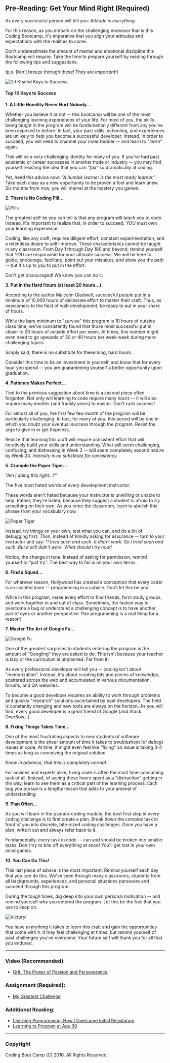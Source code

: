 ## Pre-Reading: Get Your Mind Right (Required)

As every successful person will tell you: *Attitude is everything*. 

For this reason, as you embark on the challenging endeavor that is this Coding Bootcamp, it's imperative that you align your attitudes and expectations with the realities to come. 

Don't underestimate the amount of mental and emotional discipline this Bootcamp will require. Take the time to prepare yourself by reading through the following tips and suggestions. 

(p.s. Don't breeze through these! They are *important*!)

![DJ Khaled Keys to Success](https://media.giphy.com/media/l3zoTAbMu27n6zrH2/giphy.gif)

#### Top 10 Keys to Success

**1. A Little Humility Never Hurt Nobody...**

Whether you believe it or not -- this bootcamp will be one of the most challenging learning experiences of your life. For most of you, the skills being taught in the program will be fundamentally different from any you've been exposed to before. In fact, your past skills, schooling, and experiences are unlikely to help you become a successful developer. Instead, in order to succeed, you will need to channel your inner toddler -- and learn to "*learn*" again. 

This will be a *very* challenging identity for many of you. If you've had past academic or career successes in another trade or industry -- you may find yourself resisting the idea that you can *"fail"* so dramatically at coding. 

Yet, heed this advice now: *"A humble learner is the most ready learner."* Take each class as a new opportunity to be proven a fool and learn anew. Six months from now, you will marvel at the mastery you gained.

**2. There is No Coding Pill...**

![Pills](https://media.giphy.com/media/D2PVFzyyDFn32/giphy.gif)

The greatest self-lie you can tell is that any program will *teach* you to code. Instead, it's important to realize that, in order to succeed, *YOU* must own your learning experience. 

Coding, like any craft, requires diligent effort, constant experimentation, and a relentless desire to self-improve. These characteristics cannot be taught in any classroom.  From Day 1 through Day 180 and beyond, remind yourself that *YOU* are responsible for your ultimate success. We will be here to guide, encourage, facilitate, point out your mistakes, and show you the path -- but it's up to you to put in the effort.

Don't get discouraged! We know you can do it. 

**3. Put in the Hard Hours (at least 20 hours...)**

According to the author Malcolm Gladwell, successful people put in a minimum of 10,000 hours of deliberate effort to master their craft. Thus, as newcomers to the field of web development, be ready to put in your share of hours. 

While the bare minimum to "survive" this program is 10 hours of outside class time, we've consistently found that those most successful put in closer to 20 hours of outside effort per week. At times, this number might even need to go upwards of 30 or 40 hours per week week during more challenging topics.  

Simply said, there is no substitute for these long, hard hours. 

Consider this time to be an investment in yourself, and know that for every hour you spend -- you are guaranteeing yourself a better opportunity upon graduation. 

**4. Patience Makes Perfect...**

Tied to the previous suggestion about time is a second piece often forgotten. Not only will learning to code require many hours -- it will also require many months (and frankly years) to master. Don't rush success! 

For almost all of you, the first few few month of the program will be particularly challenging. In fact, for many of you, this period will be one in which you doubt your eventual success through the program. Resist the urge to give in or get hopeless.

Realize that learning this craft will require consistent effort that will iteratively build your skills and understanding. What will seem challenging, confusing, and distressing in Week 3 -- will seem completely second nature by Week 24. *Intensity is no substitute for consistency.*

**5. Crumple the Paper Tiger...**

*"Am I doing this right...?"* 

The five most hated words of every development instructor.

These words aren't hated because your instructor is unwilling or unable to help. Rather, they're hated, because they suggest a student is afraid to *try* something on their own. As you enter the classroom, learn to abolish this phrase from your vocabulary now. 

![Paper Tiger](https://cnngps.files.wordpress.com/2011/09/paper-tiger.jpg)

Instead, try things on your own, test what you can, and do a bit of debugging first. *Then*, instead of timidly asking for assurance -- turn to your instructor and say: *"I tried such and such. It didn't work. So I tried such and such. But it still didn't work. What should I try now?* 

Notice, the change in tone. Instead of asking for permission, remind yourself to "just try". The best way to fail is on your own terms. 

**6. Find a Squad...**

For whatever reason, Hollywood has created a conception that every coder is an isolated loner -- programming in a cubicle. Don't let this be you!

While in this program, make every effort to find friends, form study groups, and work together in and out of class. Sometimes, the fastest way to overcome a bug or understand a challenging concept is to have another pair of eyes or another perspective. Pair programming is a real thing for a reason!

**7. Master The Art of Google Fu...**

![Google Fu](https://media.giphy.com/media/26BkO9XoLLpo2hbTG/giphy.gif)

One of the greatest surprises to students entering the program is the amount of "Googling" they are asked to do. This isn't because your teacher is lazy or the curriculum is unplanned. Far from it! 

As every professional developer will tell you -- coding isn't about "memorization". Instead, it's about curating bits and pieces of knowledge, scattered across the web and accumulated in various documentation, forums, and QA websites.  

To become a good developer requires an ability to work through problems and quickly "research" solutions ascertained by past developers. The field is constantly changing and new tools are always on the horizon. As you will find, every good developer is a great friend of Google (and Stack Overflow...). 

**8. Fixing Things Takes Time...**

One of the most frustrating aspects to new students of software development is the sheer amount of time it takes to troubleshoot (or *debug*) issues in code. At time, it might even feel like "fixing" an issue is taking 3-4 times as long as conceiving the original solution.  

*Know in advance, that this is completely normal.*

For novices and experts alike, fixing code is often the most time-consuming task of all. Instead, of seeing these hours spent as a "distraction" getting in the way, learn to see them as a critical part of the learning process. Each bug you pursue is a lengthy lesson that adds to your arsenal of understanding.

**9. Plan Often...**

As you will learn in the pseudo-coding module, the best first step in *every* coding challenge is to first create a plan. Break down the complex task in front of you into discrete, bite-sized coding challenges. Once you have a plan, write it out and always refer back to it. 

Fundamentally, every task in code -- can and should be broken into smaller tasks. Don't try to bite off everything at once! You'll get lost in your own mind games.

**10. You Can Do This!**

This last piece of advice is the most important. Remind yourself each day that you *can* do this. We've seen through many classrooms, students from all backgrounds, experiences, and personal situations persevere and succeed through this program. 

During the tough times, dig deep into your own personal motivation -- and remind yourself why you entered the program. Let this be the fuel that you use to keep on. 

![Victory!](https://media.giphy.com/media/26AHBVKVPECIp6xgY/giphy.gif)

You have *everything* it takes to learn this craft and gain the opportunities that come with it. It may feel challenging at times, but remind yourself of past challenges you've overcome. Your future self will thank you for all that you endured. 

-------

### Video (Recommended)
* [Grit: The Power of Passion and Perseverance](https://www.ted.com/talks/angela_lee_duckworth_grit_the_power_of_passion_and_perseverance?language=en) 

### Assignment (Required): 
* [My Greatest Challenge](Assignment.md)

### Additional Reading:
* [Learning Programming: How I Overcame Initial Resistance](http://twonontechies.com/how-i-overcame-initial-resistance/)
* [Learning to Program at Age 30](http://www.zdnet.com/article/learning-to-program-at-age-30-heres-how-im-approaching-it/)

-------

### Copyright 
Coding Boot Camp (C) 2016. All Rights Reserved.




